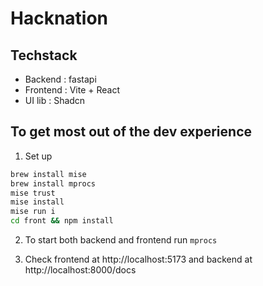 # Hacknation

## Techstack

+ Backend : fastapi
+ Frontend : Vite + React
+ UI lib : Shadcn

## To get most out of the dev experience

1. Set up 
```bash
brew install mise
brew install mprocs
mise trust
mise install
mise run i
cd front && npm install
```

2. To start both backend and frontend run `mprocs`

3. Check frontend at http://localhost:5173 and backend at http://localhost:8000/docs
